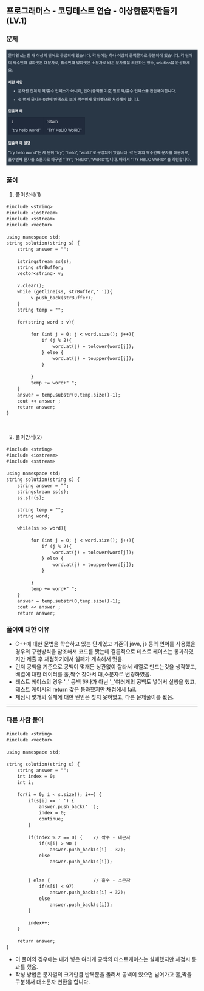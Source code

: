 ## 프로그래머스 - 코딩테스트 연습 - 이상한문자만들기 (LV.1)

### 문제

<img src="https://github.com/sjh9391985/TIL/blob/main/images/%EC%9D%B4%EC%83%81%ED%95%9C%EB%AC%B8%EC%9E%90%EB%A7%8C%EB%93%A4%EA%B8%B0.png?raw=true">

### 풀이

1. 풀이방식(1)

```
#include <string>
#include <iostream>
#include <sstream>
#include <vector>

using namespace std;
string solution(string s) {
    string answer = "";

    istringstream ss(s);
    string strBuffer;
    vector<string> v;

    v.clear();
    while (getline(ss, strBuffer,' ')){
         v.push_back(strBuffer);
    }
    string temp = "";

    for(string word : v){

         for (int j = 0; j < word.size(); j++){
             if (j % 2){
                 word.at(j) = tolower(word[j]);
             } else {
                 word.at(j) = toupper(word[j]);
             }

         }
         temp += word+" ";
    }
    answer = temp.substr(0,temp.size()-1);
    cout << answer ;
    return answer;
}
```

<br/>

2. 풀이방식(2)

```
#include <string>
#include <iostream>
#include <sstream>

using namespace std;
string solution(string s) {
    string answer = "";
    stringstream ss(s);
    ss.str(s);

    string temp = "";
    string word;

    while(ss >> word){

         for (int j = 0; j < word.size(); j++){
             if (j % 2){
                 word.at(j) = tolower(word[j]);
             } else {
                 word.at(j) = toupper(word[j]);
             }

         }
         temp += word+" ";
    }
    answer = temp.substr(0,temp.size()-1);
    cout << answer ;
    return answer;
```

### 풀이에 대한 이유

- C++에 대한 문법을 학습하고 있는 단계였고 기존의 java, js 등의 언어를 사용했을 경우의 구현방식을 참조해서 코드를 짯는데 결론적으로 테스트 케이스는 통과하였지만 제출 후 채점하기에서 실패가 계속해서 떳음.
- 먼저 공백을 기준으로 공백이 몇개든 상관없이 잘라서 배열로 만드는것을 생각했고, 배열에 대한 데이터를 홀,짝수 찾아서 대,소문자로 변경하였음.
- 테스트 케이스의 경우 '\_' 공백 하나가 아닌 '**\_**'여러개의 공백도 넣어서 실행을 했고, 테스트 케이서의 return 값은 통과했지만 채점에서 fail.
- 채점시 몇개의 실패에 대한 원인은 찾지 못하였고, 다른 문제풀이를 봤음.

<hr/>

### 다른 사람 풀이

```
#include <string>
#include <vector>

using namespace std;

string solution(string s) {
    string answer = "";
    int index = 0;
    int i;

    for(i = 0; i < s.size(); i++) {
        if(s[i] == ' ') {
            answer.push_back(' ');
            index = 0;
            continue;
        }

        if(index % 2 == 0) {    // 짝수 - 대문자
            if(s[i] > 90 )
                answer.push_back(s[i] - 32);
            else
                answer.push_back(s[i]);


        } else {                // 홀수 - 소문자
            if(s[i] < 97)
                answer.push_back(s[i] + 32);
            else
                answer.push_back(s[i]);
        }

        index++;
    }

    return answer;
}
```

- 이 풀이의 경우에는 내가 넣은 여러개 공백의 테스트케이스는 실패했지만 채점시 통과를 했음.
- 작성 방법은 문자열의 크기만큼 반복문을 돌려서 공백이 있으면 넘어가고 홀,짝을 구분해서 대소문자 변환을 합니다.
